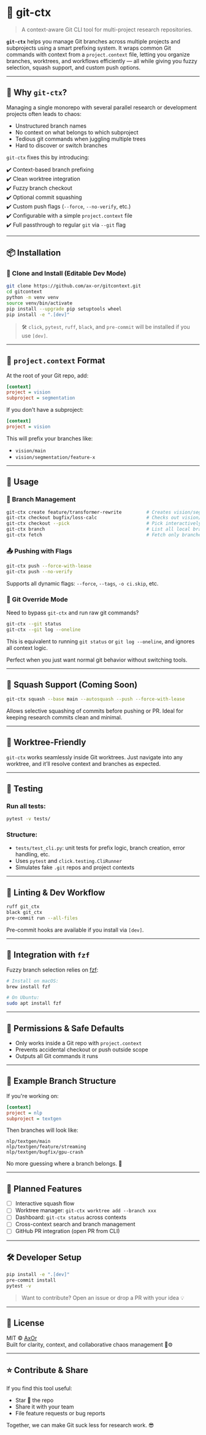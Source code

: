 # 🧠 git-ctx

> A context-aware Git CLI tool for multi-project research repositories.

**`git-ctx`** helps you manage Git branches across multiple projects and subprojects using a smart prefixing system. It wraps common Git commands with context from a `project.context` file, letting you organize branches, worktrees, and workflows efficiently — all while giving you fuzzy selection, squash support, and custom push options.

---

## 🔧 Why `git-ctx`?

Managing a single monorepo with several parallel research or development projects often leads to chaos:

- Unstructured branch names
- No context on what belongs to which subproject
- Tedious git commands when juggling multiple trees
- Hard to discover or switch branches

`git-ctx` fixes this by introducing:

✔️ Context-based branch prefixing  
✔️ Clean worktree integration  
✔️ Fuzzy branch checkout  
✔️ Optional commit squashing  
✔️ Custom push flags (`--force`, `--no-verify`, etc.)  
✔️ Configurable with a simple `project.context` file  
✔️ Full passthrough to regular `git` via `--git` flag

---

## 📦 Installation

### 🔁 Clone and Install (Editable Dev Mode)

```bash
git clone https://github.com/ax-or/gitcontext.git
cd gitcontext
python -m venv venv
source venv/bin/activate
pip install --upgrade pip setuptools wheel
pip install -e ".[dev]"
```

> 🛠️ `click`, `pytest`, `ruff`, `black`, and `pre-commit` will be installed if you use `[dev]`.

---

## 📂 `project.context` Format

At the root of your Git repo, add:

```ini
[context]
project = vision
subproject = segmentation
```

If you don't have a subproject:

```ini
[context]
project = vision
```

This will prefix your branches like:
- `vision/main`
- `vision/segmentation/feature-x`

---

## 🚀 Usage

### 🧱 Branch Management

```bash
git-ctx create feature/transformer-rewrite         # Creates vision/segmentation/feature/transformer-rewrite
git-ctx checkout bugfix/loss-calc                  # Checks out vision/segmentation/bugfix/loss-calc
git-ctx checkout --pick                            # Pick interactively using fzf
git-ctx branch                                     # List all local branches under current context
git-ctx fetch                                      # Fetch only branches under current context
```

### 📤 Pushing with Flags

```bash
git-ctx push --force-with-lease
git-ctx push --no-verify
```

Supports all dynamic flags: `--force`, `--tags`, `-o ci.skip`, etc.

### 🧩 Git Override Mode

Need to bypass `git-ctx` and run raw git commands?

```bash
git-ctx --git status
git-ctx --git log --oneline
```

This is equivalent to running `git status` or `git log --oneline`, and ignores all context logic.

Perfect when you just want normal git behavior without switching tools.

---

## 🧼 Squash Support (Coming Soon)

```bash
git-ctx squash --base main --autosquash --push --force-with-lease
```

Allows selective squashing of commits before pushing or PR. Ideal for keeping research commits clean and minimal.

---

## 🌳 Worktree-Friendly

`git-ctx` works seamlessly inside Git worktrees. Just navigate into any worktree, and it’ll resolve context and branches as expected.

---

## 🧪 Testing

### Run all tests:

```bash
pytest -v tests/
```

### Structure:
- `tests/test_cli.py`: unit tests for prefix logic, branch creation, error handling, etc.
- Uses `pytest` and `click.testing.CliRunner`
- Simulates fake `.git` repos and project contexts

---

## 🎯 Linting & Dev Workflow

```bash
ruff git_ctx
black git_ctx
pre-commit run --all-files
```

Pre-commit hooks are available if you install via `[dev]`.

---

## 🔌 Integration with `fzf`

Fuzzy branch selection relies on [fzf](https://github.com/junegunn/fzf):

```bash
# Install on macOS:
brew install fzf

# On Ubuntu:
sudo apt install fzf
```

---

## 🔐 Permissions & Safe Defaults

- Only works inside a Git repo with `project.context`
- Prevents accidental checkout or push outside scope
- Outputs all Git commands it runs

---

## 📁 Example Branch Structure

If you're working on:

```ini
[context]
project = nlp
subproject = textgen
```

Then branches will look like:

```
nlp/textgen/main
nlp/textgen/feature/streaming
nlp/textgen/bugfix/gpu-crash
```

No more guessing where a branch belongs. 🍷

---

## 🤖 Planned Features

- [ ] Interactive squash flow
- [ ] Worktree manager: `git-ctx worktree add --branch xxx`
- [ ] Dashboard: `git-ctx status` across contexts
- [ ] Cross-context search and branch management
- [ ] GitHub PR integration (open PR from CLI)

---

## 🛠 Developer Setup

```bash
pip install -e ".[dev]"
pre-commit install
pytest -v
```

> Want to contribute? Open an issue or drop a PR with your idea 💡

---

## 📜 License

MIT © [AxOr](https://axiomsandorbits.xyz)  
Built for clarity, context, and collaborative chaos management 🧠⚙️

---

## ⭐️ Contribute & Share

If you find this tool useful:
- Star 🌟 the repo
- Share it with your team
- File feature requests or bug reports

Together, we can make Git suck less for research work. 😎
